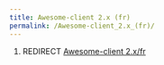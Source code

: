 ```yaml
---
title: Awesome-client 2.x (fr)
permalink: /Awesome-client_2.x_(fr)/
---
```


1.  REDIRECT [Awesome-client 2.x/fr](/Awesome-client_2.x/fr "wikilink")
